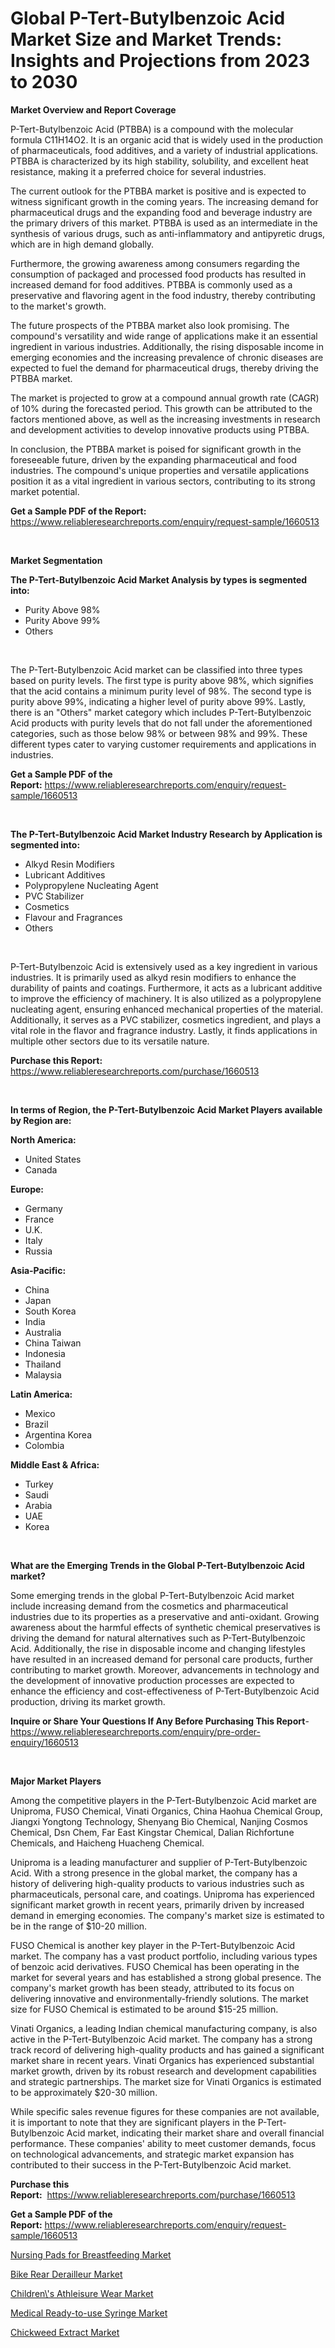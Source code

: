 <p><h1>Global P-Tert-Butylbenzoic Acid Market Size and Market Trends: Insights and Projections from 2023 to 2030</h1></p><p><strong>Market Overview and Report Coverage</strong></p>
<p><p>P-Tert-Butylbenzoic Acid (PTBBA) is a compound with the molecular formula C11H14O2. It is an organic acid that is widely used in the production of pharmaceuticals, food additives, and a variety of industrial applications. PTBBA is characterized by its high stability, solubility, and excellent heat resistance, making it a preferred choice for several industries.</p><p>The current outlook for the PTBBA market is positive and is expected to witness significant growth in the coming years. The increasing demand for pharmaceutical drugs and the expanding food and beverage industry are the primary drivers of this market. PTBBA is used as an intermediate in the synthesis of various drugs, such as anti-inflammatory and antipyretic drugs, which are in high demand globally.</p><p>Furthermore, the growing awareness among consumers regarding the consumption of packaged and processed food products has resulted in increased demand for food additives. PTBBA is commonly used as a preservative and flavoring agent in the food industry, thereby contributing to the market's growth.</p><p>The future prospects of the PTBBA market also look promising. The compound's versatility and wide range of applications make it an essential ingredient in various industries. Additionally, the rising disposable income in emerging economies and the increasing prevalence of chronic diseases are expected to fuel the demand for pharmaceutical drugs, thereby driving the PTBBA market.</p><p>The market is projected to grow at a compound annual growth rate (CAGR) of 10% during the forecasted period. This growth can be attributed to the factors mentioned above, as well as the increasing investments in research and development activities to develop innovative products using PTBBA.</p><p>In conclusion, the PTBBA market is poised for significant growth in the foreseeable future, driven by the expanding pharmaceutical and food industries. The compound's unique properties and versatile applications position it as a vital ingredient in various sectors, contributing to its strong market potential.</p></p>
<p><strong>Get a Sample PDF of the Report:</strong> <a href="https://www.reliableresearchreports.com/enquiry/request-sample/1660513">https://www.reliableresearchreports.com/enquiry/request-sample/1660513</a></p>
<p>&nbsp;</p>
<p><strong>Market Segmentation</strong></p>
<p><strong>The P-Tert-Butylbenzoic Acid Market Analysis by types is segmented into:</strong></p>
<p><ul><li>Purity Above 98%</li><li>Purity Above 99%</li><li>Others</li></ul></p>
<p>&nbsp;</p>
<p><p>The P-Tert-Butylbenzoic Acid market can be classified into three types based on purity levels. The first type is purity above 98%, which signifies that the acid contains a minimum purity level of 98%. The second type is purity above 99%, indicating a higher level of purity above 99%. Lastly, there is an "Others" market category which includes P-Tert-Butylbenzoic Acid products with purity levels that do not fall under the aforementioned categories, such as those below 98% or between 98% and 99%. These different types cater to varying customer requirements and applications in industries.</p></p>
<p><strong>Get a Sample PDF of the Report:</strong>&nbsp;<a href="https://www.reliableresearchreports.com/enquiry/request-sample/1660513">https://www.reliableresearchreports.com/enquiry/request-sample/1660513</a></p>
<p>&nbsp;</p>
<p><strong>The P-Tert-Butylbenzoic Acid Market Industry Research by Application is segmented into:</strong></p>
<p><ul><li>Alkyd Resin Modifiers</li><li>Lubricant Additives</li><li>Polypropylene Nucleating Agent</li><li>PVC Stabilizer</li><li>Cosmetics</li><li>Flavour and Fragrances</li><li>Others</li></ul></p>
<p>&nbsp;</p>
<p><p>P-Tert-Butylbenzoic Acid is extensively used as a key ingredient in various industries. It is primarily used as alkyd resin modifiers to enhance the durability of paints and coatings. Furthermore, it acts as a lubricant additive to improve the efficiency of machinery. It is also utilized as a polypropylene nucleating agent, ensuring enhanced mechanical properties of the material. Additionally, it serves as a PVC stabilizer, cosmetics ingredient, and plays a vital role in the flavor and fragrance industry. Lastly, it finds applications in multiple other sectors due to its versatile nature.</p></p>
<p><strong>Purchase this Report:</strong>&nbsp; <a href="https://www.reliableresearchreports.com/purchase/1660513">https://www.reliableresearchreports.com/purchase/1660513</a></p>
<p>&nbsp;</p>
<p><strong>In terms of Region, the P-Tert-Butylbenzoic Acid Market Players available by Region are:</strong></p>
<p>
    <p> <strong> North America: </strong>
        <ul>
            <li>United States</li>
            <li>Canada</li>
        </ul>
        </p> 
    <p> <strong> Europe: </strong>
        <ul>
            <li>Germany</li>
            <li>France</li>
            <li>U.K.</li>
            <li>Italy</li>
            <li>Russia</li>
        </ul>
        </p> 
    <p> <strong> Asia-Pacific: </strong>
        <ul>
            <li>China</li>
            <li>Japan</li>
            <li>South Korea</li>
            <li>India</li>
            <li>Australia</li>
            <li>China Taiwan</li>
            <li>Indonesia</li>
            <li>Thailand</li>
            <li>Malaysia</li>
        </ul>
        </p> 
    <p> <strong> Latin America: </strong>
        <ul>
            <li>Mexico</li>
            <li>Brazil</li>
            <li>Argentina Korea</li>
            <li>Colombia</li>
        </ul>
        </p> 
    <p> <strong> Middle East & Africa: </strong>
        <ul>
            <li>Turkey</li>
            <li>Saudi</li>
            <li>Arabia</li>
            <li>UAE</li>
            <li>Korea</li>
        </ul>
    </p>
    </p>
<p>&nbsp;</p>
<p><strong>What are the Emerging Trends in the Global P-Tert-Butylbenzoic Acid market?</strong></p>
<p><p>Some emerging trends in the global P-Tert-Butylbenzoic Acid market include increasing demand from the cosmetics and pharmaceutical industries due to its properties as a preservative and anti-oxidant. Growing awareness about the harmful effects of synthetic chemical preservatives is driving the demand for natural alternatives such as P-Tert-Butylbenzoic Acid. Additionally, the rise in disposable income and changing lifestyles have resulted in an increased demand for personal care products, further contributing to market growth. Moreover, advancements in technology and the development of innovative production processes are expected to enhance the efficiency and cost-effectiveness of P-Tert-Butylbenzoic Acid production, driving its market growth.</p></p>
<p><strong>Inquire or Share Your Questions If Any Before Purchasing This Report</strong>- <a href="https://www.reliableresearchreports.com/enquiry/pre-order-enquiry/1660513">https://www.reliableresearchreports.com/enquiry/pre-order-enquiry/1660513</a></p>
<p>&nbsp;</p>
<p><strong>Major Market Players</strong></p>
<p><p>Among the competitive players in the P-Tert-Butylbenzoic Acid market are Uniproma, FUSO Chemical, Vinati Organics, China Haohua Chemical Group, Jiangxi Yongtong Technology, Shenyang Bio Chemical, Nanjing Cosmos Chemical, Dsn Chem, Far East Kingstar Chemical, Dalian Richfortune Chemicals, and Haicheng Huacheng Chemical.</p><p>Uniproma is a leading manufacturer and supplier of P-Tert-Butylbenzoic Acid. With a strong presence in the global market, the company has a history of delivering high-quality products to various industries such as pharmaceuticals, personal care, and coatings. Uniproma has experienced significant market growth in recent years, primarily driven by increased demand in emerging economies. The company's market size is estimated to be in the range of $10-20 million.</p><p>FUSO Chemical is another key player in the P-Tert-Butylbenzoic Acid market. The company has a vast product portfolio, including various types of benzoic acid derivatives. FUSO Chemical has been operating in the market for several years and has established a strong global presence. The company's market growth has been steady, attributed to its focus on delivering innovative and environmentally-friendly solutions. The market size for FUSO Chemical is estimated to be around $15-25 million.</p><p>Vinati Organics, a leading Indian chemical manufacturing company, is also active in the P-Tert-Butylbenzoic Acid market. The company has a strong track record of delivering high-quality products and has gained a significant market share in recent years. Vinati Organics has experienced substantial market growth, driven by its robust research and development capabilities and strategic partnerships. The market size for Vinati Organics is estimated to be approximately $20-30 million.</p><p>While specific sales revenue figures for these companies are not available, it is important to note that they are significant players in the P-Tert-Butylbenzoic Acid market, indicating their market share and overall financial performance. These companies' ability to meet customer demands, focus on technological advancements, and strategic market expansion has contributed to their success in the P-Tert-Butylbenzoic Acid market.</p></p>
<p><strong>Purchase this Report:</strong>&nbsp;&nbsp;<a href="https://www.reliableresearchreports.com/purchase/1660513">https://www.reliableresearchreports.com/purchase/1660513</a></p>
<p></p>
<p><strong>Get a Sample PDF of the Report:</strong>&nbsp;<a href="https://www.reliableresearchreports.com/enquiry/request-sample/1660513">https://www.reliableresearchreports.com/enquiry/request-sample/1660513</a></p>
<p><p><a href="https://www.linkedin.com/pulse/nursing-pads-breastfeeding-market-size-share-amp-trends-analysis-ctiie/">Nursing Pads for Breastfeeding Market</a></p><p><a href="https://www.linkedin.com/pulse/bike-rear-derailleur-market-research-report-provides-thorough-0myxe/">Bike Rear Derailleur Market</a></p><p><a href="https://github.com/aliciawhite5576/Market-Research-Report-List-1/blob/main/childrens-athleisure-wear-market.md">Children\'s Athleisure Wear Market</a></p><p><a href="https://github.com/provorikovar/Market-Research-Report-List-1/blob/main/medical-ready-to-use-syringe-market.md">Medical Ready-to-use Syringe Market</a></p><p><a href="https://medium.com/@linneahilll6456/chickweed-extract-market-competitive-analysis-market-trends-and-forecast-to-2030-f03743382316">Chickweed Extract Market</a></p></p>
